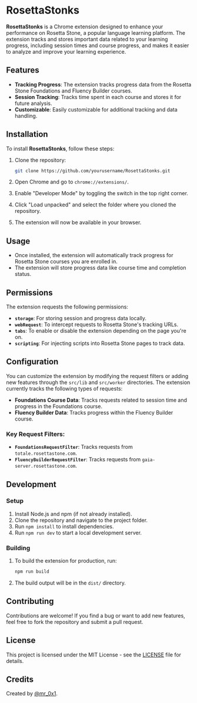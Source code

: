 
# RosettaStonks

**RosettaStonks** is a Chrome extension designed to enhance your performance on Rosetta Stone, a popular language learning platform. The extension tracks and stores important data related to your learning progress, including session times and course progress, and makes it easier to analyze and improve your learning experience.

## Features

- **Tracking Progress**: The extension tracks progress data from the Rosetta Stone Foundations and Fluency Builder courses.
- **Session Tracking**: Tracks time spent in each course and stores it for future analysis.
- **Customizable**: Easily customizable for additional tracking and data handling.

## Installation

To install **RosettaStonks**, follow these steps:

1. Clone the repository:
   ```bash
   git clone https://github.com/yourusername/RosettaStonks.git
   ```

2. Open Chrome and go to `chrome://extensions/`.

3. Enable "Developer Mode" by toggling the switch in the top right corner.

4. Click "Load unpacked" and select the folder where you cloned the repository.

5. The extension will now be available in your browser.

## Usage

- Once installed, the extension will automatically track progress for Rosetta Stone courses you are enrolled in.
- The extension will store progress data like course time and completion status.

## Permissions

The extension requests the following permissions:

- **`storage`**: For storing session and progress data locally.
- **`webRequest`**: To intercept requests to Rosetta Stone's tracking URLs.
- **`tabs`**: To enable or disable the extension depending on the page you're on.
- **`scripting`**: For injecting scripts into Rosetta Stone pages to track data.

## Configuration

You can customize the extension by modifying the request filters or adding new features through the `src/lib` and `src/worker` directories. The extension currently tracks the following types of requests:

- **Foundations Course Data**: Tracks requests related to session time and progress in the Foundations course.
- **Fluency Builder Data**: Tracks progress within the Fluency Builder course.

### Key Request Filters:
- **`FoundationsRequestFilter`**: Tracks requests from `totale.rosettastone.com`.
- **`FluencyBuilderRequestFilter`**: Tracks requests from `gaia-server.rosettastone.com`.

## Development

### Setup

1. Install Node.js and npm (if not already installed).
2. Clone the repository and navigate to the project folder.
3. Run `npm install` to install dependencies.
4. Run `npm run dev` to start a local development server.

### Building

1. To build the extension for production, run:
   ```bash
   npm run build
   ```

2. The build output will be in the `dist/` directory.

## Contributing

Contributions are welcome! If you find a bug or want to add new features, feel free to fork the repository and submit a pull request.

## License

This project is licensed under the MIT License - see the [LICENSE](LICENSE) file for details.

## Credits

Created by [@mr_0x1](https://github.com/Mr-0x1).

